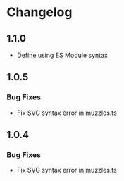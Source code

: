 # Changelog

## 1.1.0

- Define using ES Module syntax

## 1.0.5

### Bug Fixes

- Fix SVG syntax error in muzzles.ts

## 1.0.4

### Bug Fixes

- Fix SVG syntax error in muzzles.ts
